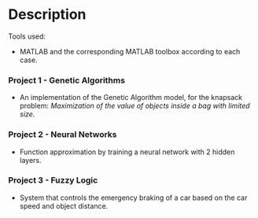 # Description

Tools used:
  - MATLAB and the corresponding MATLAB toolbox according to each case.

### Project 1 - Genetic Algorithms
  - An implementation of the Genetic Algorithm model, for the knapsack problem:
  *Maximization of the value of objects inside a bag with limited size.*

### Project 2 - Neural Networks
  - Function approximation by training a neural network with 2 hidden layers.

### Project 3 - Fuzzy Logic
  - System that controls the emergency braking of a car based on the car speed and object distance.
